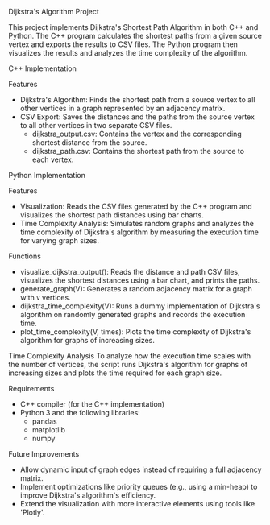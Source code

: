 Dijkstra's Algorithm Project

This project implements Dijkstra's Shortest Path Algorithm in both C++ and Python. The C++ program calculates the shortest paths from a given source vertex and exports the results to CSV files. The Python program then visualizes the results and analyzes the time complexity of the algorithm.

C++ Implementation

Features
- Dijkstra's Algorithm: Finds the shortest path from a source vertex to all other vertices in a graph represented by an adjacency matrix.
- CSV Export: Saves the distances and the paths from the source vertex to all other vertices in two separate CSV files.
  - dijkstra_output.csv: Contains the vertex and the corresponding shortest distance from the source.
  - dijkstra_path.csv: Contains the shortest path from the source to each vertex.


Python Implementation

Features
- Visualization: Reads the CSV files generated by the C++ program and visualizes the shortest path distances using bar charts.
- Time Complexity Analysis: Simulates random graphs and analyzes the time complexity of Dijkstra's algorithm by measuring the execution time for varying graph sizes.

Functions
- visualize_dijkstra_output(): Reads the distance and path CSV files, visualizes the shortest distances using a bar chart, and prints the paths.
- generate_graph(V): Generates a random adjacency matrix for a graph with `V` vertices.
- dijkstra_time_complexity(V): Runs a dummy implementation of Dijkstra's algorithm on randomly generated graphs and records the execution time.
- plot_time_complexity(V, times): Plots the time complexity of Dijkstra's algorithm for graphs of increasing sizes.

Time Complexity Analysis
To analyze how the execution time scales with the number of vertices, the script runs Dijkstra's algorithm for graphs of increasing sizes and plots the time required for each graph size.

Requirements
- C++ compiler (for the C++ implementation)
- Python 3 and the following libraries:
  - pandas
  - matplotlib
  - numpy

Future Improvements
- Allow dynamic input of graph edges instead of requiring a full adjacency matrix.
- Implement optimizations like priority queues (e.g., using a min-heap) to improve Dijkstra's algorithm's efficiency.
- Extend the visualization with more interactive elements using tools like 'Plotly'.

